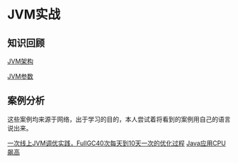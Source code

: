 # JVM实战

## 知识回顾

[JVM架构](https://github.com/vulcan-0/v-stream/blob/master/基础篇/JVM架构.md)

[JVM参数](https://github.com/vulcan-0/v-stream/blob/master/基础篇/JVM参数.md)

## 案例分析

这些案例均来源于网络，出于学习的目的，本人尝试着将看到的案例用自己的语言说出来。

[一次线上JVM调优实践，FullGC40次每天到10天一次的优化过程](https://github.com/vulcan-0/v-stream/blob/master/实践篇/一次线上JVM调优实践，FullGC40次每天到10天一次的优化过程.md)
[Java应用CPU飙高](https://github.com/vulcan-0/v-stream/blob/master/实践篇/Java应用CPU飙高.md)